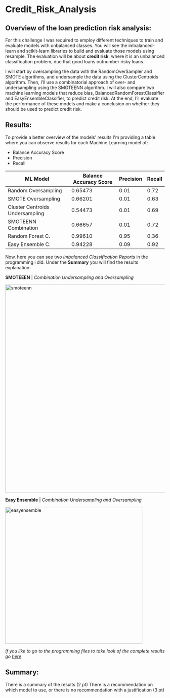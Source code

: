 # Credit_Risk_Analysis

## Overview of the loan prediction risk analysis:

For this challenge I was required to employ different techniques to train and evaluate models with unbalanced classes. You will see the imbalanced-learn and scikit-learn libraries to build and evaluate those models using resample. The evaluation will be about **credit risk**, where it is an unbalanced classification problem, due that good loans outnumber risky loans. 


I will start by oversampling the data with the RandomOverSampler and SMOTE algorithms, and undersample the data using the ClusterCentroids algorithm. Then, I’ll use a combinatorial approach of over- and undersampling using the SMOTEENN algorithm. I will also compare two machine learning models that reduce bias, BalancedRandomForestClassifier and EasyEnsembleClassifier, to predict credit risk. At the end, I’ll evaluate the performance of these models and make a conclusion on whether they should be used to predict credit risk.

## Results:

To provide a better overview of the models' results I'm providing a table where you can observe results for each Machine Learning model of: 

- Balance Accuracy Score 
- Precision
- Recall


| ML Model | Balance Accuracy Score | Precision | Recall |
| ------------- | ------------- | ------------- | ------------- |
| Random Oversampling  | 0.65473  | 0.01 | 0.72 |
| SMOTE Oversampling  | 0.66201  | 0.01 | 0.63 |
| Cluster Centroids Undersampling | 0.54473 | 0.01 | 0.69 |
| SMOTEENN Combination | 0.66657 | 0.01 | 0.72 |
| Random Forest C. | 0.99610 | 0.95 | 0.36 |
| Easy Ensemble C. | 0.94228 | 0.09 | 0.92 |


Now, here you can see two *Imbalanced Classification Reports* in the programming i did. Under the **Summary** you will find the results explanation: 


**SMOTEEEN** | *Combination Undersampling and Oversampling*

<img width="658" alt="smoteenn" src="https://user-images.githubusercontent.com/84519822/166726594-76581465-4113-43f3-9953-f4ab5e1b3ca2.png">



**Easy Ensemble** | *Combination Undersampling and Oversampling*

<img width="433" alt="easyensemble" src="https://user-images.githubusercontent.com/84519822/166726632-57d91e47-741c-48f6-8bab-e429b30ba71d.png">


*If you like to go to the programming files to take look of the complete results go [here](https://github.com/Rauloigs/Credit_Risk_Analysis)*


## Summary:

There is a summary of the results (2 pt)
There is a recommendation on which model to use, or there is no recommendation with a justification (3 pt)
